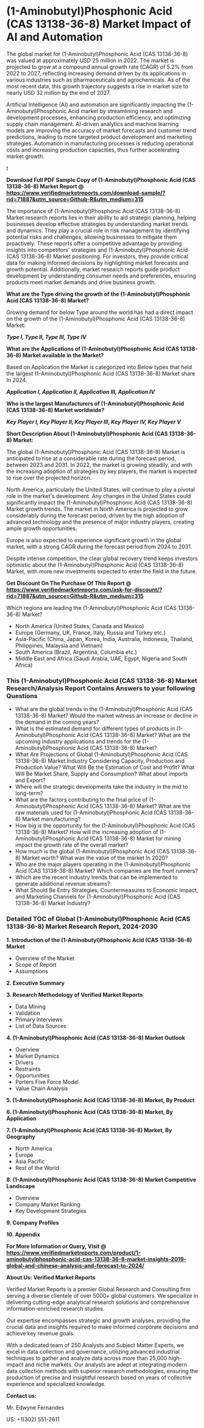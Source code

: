 <meta name="title" content="Global (1-Aminobutyl)Phosphonic Acid (CAS 13138-36-8) Market Impact of AI and Automation"><meta name="description" content="The global market for (1-Aminobutyl)Phosphonic Acid (CAS 13138-36-8) was valued at approximately USD 25 million in 2022. The market is projected to grow at a compound "><meta name="title" content="(1-Aminobutyl)Phosphonic Acid (CAS 13138-36-8) Market Size, Share, Scope, Trends, Growth, Opportunities, Analysis, Forecast"><h1>(1-Aminobutyl)Phosphonic Acid (CAS 13138-36-8) Market Impact of AI and Automation</h1><p>The global market for (1-Aminobutyl)Phosphonic Acid (CAS 13138-36-8) was valued at approximately USD 25 million in 2022. The market is projected to grow at a compound annual growth rate (CAGR) of 5.2% from 2022 to 2027, reflecting increasing demand driven by its applications in various industries such as pharmaceuticals and agrochemicals. As of the most recent data, this growth trajectory suggests a rise in market size to nearly USD 32 million by the end of 2027.</p><p>Artificial Intelligence (AI) and automation are significantly impacting the (1-Aminobutyl)Phosphonic Acid market by streamlining research and development processes, enhancing production efficiency, and optimizing supply chain management. AI-driven analytics and machine learning models are improving the accuracy of market forecasts and customer trend predictions, leading to more targeted product development and marketing strategies. Automation in manufacturing processes is reducing operational costs and increasing production capacities, thus further accelerating market growth.</p>t</p><p id="" class=""><strong>Download Full PDF Sample Copy of (1-Aminobutyl)Phosphonic Acid (CAS 13138-36-8) Market Report @ <a href="https://www.verifiedmarketreports.com/download-sample/?rid=71887&utm_source=Github-R&utm_medium=315" target="_blank">https://www.verifiedmarketreports.com/download-sample/?rid=71887&utm_source=Github-R&utm_medium=315</a></strong></p><p>The importance of&nbsp;(1-Aminobutyl)Phosphonic Acid (CAS 13138-36-8) Market research reports lies in their ability to aid strategic planning, helping businesses develop effective strategies by understanding market trends and dynamics. They play a crucial role in risk management by identifying potential risks and challenges, allowing businesses to mitigate them proactively. These reports offer a competitive advantage by providing insights into competitors' strategies and (1-Aminobutyl)Phosphonic Acid (CAS 13138-36-8) Market positioning. For investors, they provide critical data for making informed decisions by highlighting market forecasts and growth potential. Additionally, market research reports guide product development by understanding consumer needs and preferences, ensuring products meet market demands and drive business growth.</p><p><strong>What are the&nbsp;Type driving the growth of the (1-Aminobutyl)Phosphonic Acid (CAS 13138-36-8) Market?</strong></p><p id="" class="">Growing demand for below Type around the world has had a direct impact on the growth of the (1-Aminobutyl)Phosphonic Acid (CAS 13138-36-8) Market:</p><em><strong>Type I, Type II, Type III, Type IV</strong></em></p><strong>What are the&nbsp;Applications&nbsp;of (1-Aminobutyl)Phosphonic Acid (CAS 13138-36-8) Market available in the Market?</strong></p><p id="" class="">Based on Application the Market is categorized into Below types that held the largest (1-Aminobutyl)Phosphonic Acid (CAS 13138-36-8) Market share In 2024.</p><em><strong>Application I, Application II, Application III, Application IV</strong></em></p><strong>Who is the largest Manufacturers of (1-Aminobutyl)Phosphonic Acid (CAS 13138-36-8) Market worldwide?</strong></p><p><em><strong>Key Player I, Key Player II, Key Player III, Key Player IV, Key Player V</strong></em></p><p id="" class=""><strong>Short Description About (1-Aminobutyl)Phosphonic Acid (CAS 13138-36-8) Market:</strong></p><p>The global (1-Aminobutyl)Phosphonic Acid (CAS 13138-36-8) Market is anticipated to rise at a considerable rate during the forecast period, between 2023 and 2031. In 2022, the market is growing steadily, and with the increasing adoption of strategies by key players, the market is expected to rise over the projected horizon.</p><p>North America, particularly the United States, will continue to play a pivotal role in the market's development. Any changes in the United States could significantly impact the (1-Aminobutyl)Phosphonic Acid (CAS 13138-36-8) Market growth trends. The market in North America is projected to grow considerably during the forecast period, driven by the high adoption of advanced technology and the presence of major industry players, creating ample growth opportunities.</p><p>Europe is also expected to experience significant growth in the global market, with a strong CAGR during the forecast period from 2024 to 2031.</p><p>Despite intense competition, the clear global recovery trend keeps investors optimistic about the (1-Aminobutyl)Phosphonic Acid (CAS 13138-36-8) Market, with more new investments expected to enter the field in the future.</p><p id="" class=""><strong>Get Discount On The Purchase Of This Report @ <a href="https://www.verifiedmarketreports.com/ask-for-discount/?rid=71887&utm_source=Github-R&utm_medium=315" target="_blank">https://www.verifiedmarketreports.com/ask-for-discount/?rid=71887&utm_source=Github-R&utm_medium=315</a></strong></p>Which regions are leading the (1-Aminobutyl)Phosphonic Acid (CAS 13138-36-8) Market?</p><ul><li>North America (United States, Canada and Mexico)</li><li>Europe (Germany, UK, France, Italy, Russia and Turkey etc.)</li><li>Asia-Pacific (China, Japan, Korea, India, Australia, Indonesia, Thailand, Philippines, Malaysia and Vietnam)</li><li>South America (Brazil, Argentina, Columbia etc.)</li><li>Middle East and Africa (Saudi Arabia, UAE, Egypt, Nigeria and South Africa)</li></ul><h3 id="" class="">This (1-Aminobutyl)Phosphonic Acid (CAS 13138-36-8) Market Research/Analysis Report Contains Answers to your following Questions</h3><ul><li>What are the global trends in the (1-Aminobutyl)Phosphonic Acid (CAS 13138-36-8) Market? Would the market witness an increase or decline in the demand in the coming years?</li><li>What is the estimated demand for different types of products in (1-Aminobutyl)Phosphonic Acid (CAS 13138-36-8) Market? What are the upcoming industry applications and trends for the (1-Aminobutyl)Phosphonic Acid (CAS 13138-36-8) Market?</li><li>What Are Projections of Global (1-Aminobutyl)Phosphonic Acid (CAS 13138-36-8) Market Industry Considering Capacity, Production and Production Value? What Will Be the Estimation of Cost and Profit? What Will Be Market Share, Supply and Consumption? What about imports and Export?</li><li>Where will the strategic developments take the industry in the mid to long-term?</li><li>What are the factors contributing to the final price of (1-Aminobutyl)Phosphonic Acid (CAS 13138-36-8) Market? What are the raw materials used for (1-Aminobutyl)Phosphonic Acid (CAS 13138-36-8) Market manufacturing?</li><li>How big is the opportunity for the (1-Aminobutyl)Phosphonic Acid (CAS 13138-36-8) Market? How will the increasing adoption of (1-Aminobutyl)Phosphonic Acid (CAS 13138-36-8) Market for mining impact the growth rate of the overall market?</li><li>How much is the global (1-Aminobutyl)Phosphonic Acid (CAS 13138-36-8) Market worth? What was the value of the market In 2020?</li><li>Who are the major players operating in the (1-Aminobutyl)Phosphonic Acid (CAS 13138-36-8) Market? Which companies are the front runners?</li><li>Which are the recent industry trends that can be implemented to generate additional revenue streams?</li><li>What Should Be Entry Strategies, Countermeasures to Economic Impact, and Marketing Channels for (1-Aminobutyl)Phosphonic Acid (CAS 13138-36-8) Market Industry?</li></ul><h3 id="" class="">Detailed TOC of Global (1-Aminobutyl)Phosphonic Acid (CAS 13138-36-8) Market Research Report, 2024-2030</h3><p id="" class=""><strong>1. Introduction of the (1-Aminobutyl)Phosphonic Acid (CAS 13138-36-8) Market</strong></p><ul><li>Overview of the Market</li><li>Scope of Report</li><li>Assumptions</li></ul><p id="" class=""><strong>2. Executive Summary</strong></p><p id="" class=""><strong>3. Research Methodology of Verified Market Reports</strong></p><ul><li>Data Mining</li><li>Validation</li><li>Primary Interviews</li><li>List of Data Sources</li></ul><p id="" class=""><strong>4. (1-Aminobutyl)Phosphonic Acid (CAS 13138-36-8) Market Outlook</strong></p><ul><li>Overview</li><li>Market Dynamics</li><li>Drivers</li><li>Restraints</li><li>Opportunities</li><li>Porters Five Force Model</li><li>Value Chain Analysis</li></ul><p id="" class=""><strong>5. (1-Aminobutyl)Phosphonic Acid (CAS 13138-36-8) Market, By Product</strong></p><p id="" class=""><strong>6. (1-Aminobutyl)Phosphonic Acid (CAS 13138-36-8) Market, By Application</strong></p><p id="" class=""><strong>7. (1-Aminobutyl)Phosphonic Acid (CAS 13138-36-8) Market, By Geography</strong></p><ul><li>North America</li><li>Europe</li><li>Asia Pacific</li><li>Rest of the World</li></ul><p id="" class=""><strong>8. (1-Aminobutyl)Phosphonic Acid (CAS 13138-36-8) Market Competitive Landscape</strong></p><ul><li>Overview</li><li>Company Market Ranking</li><li>Key Development Strategies</li></ul><p id="" class=""><strong>9. Company Profiles</strong></p><p id="" class=""><strong>10. Appendix</strong></p><p id="" class=""><strong>For More Information or Query, Visit @ <a href="https://www.verifiedmarketreports.com/product/1-aminobutylphosphonic-acid-cas-13138-36-8-market-insights-2019-global-and-chinese-analysis-and-forecast-to-2024/" target="_blank">https://www.verifiedmarketreports.com/product/1-aminobutylphosphonic-acid-cas-13138-36-8-market-insights-2019-global-and-chinese-analysis-and-forecast-to-2024/</a></strong></p><p id="" class=""><strong>About Us: Verified Market Reports</strong></p><p id="" class="">Verified Market Reports is a premier Global Research and Consulting firm serving a diverse clientele of over 5000+ global customers. We specialize in delivering cutting-edge analytical research solutions and comprehensive information-enriched research studies.</p><p id="" class="">Our expertise encompasses strategic and growth analyses, providing the crucial data and insights required to make informed corporate decisions and achieve key revenue goals.</p><p id="" class="">With a dedicated team of 250 Analysts and Subject Matter Experts, we excel in data collection and governance, utilizing advanced industrial techniques to gather and analyze data across more than 25,000 high-impact and niche markets. Our analysts are adept at integrating modern data collection methods with superior research methodologies, ensuring the production of precise and insightful research based on years of collective experience and specialized knowledge.</p><p id="" class=""><strong>Contact us:</strong></p><p id="" class="">Mr. Edwyne Fernandes</p><p id="" class="">US: +1(302) 551-2611</p>
